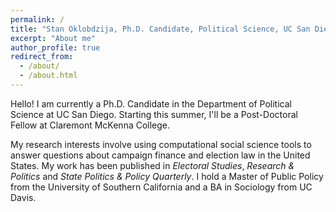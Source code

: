 ```yaml
---
permalink: /
title: "Stan Oklobdzija, Ph.D. Candidate, Political Science, UC San Diego"
excerpt: "About me"
author_profile: true
redirect_from: 
  - /about/
  - /about.html
---
```


Hello! I am currently a Ph.D. Candidate in the Department of Political Science at UC San Diego. Starting this summer, I'll be a Post-Doctoral Fellow at Claremont McKenna College. 

My research interests involve using computational social science tools to answer questions about campaign finance and election law in the United States. My work has been published in *Electoral Studies*, *Research & Politics* and *State Politics & Policy Quarterly*. I hold a Master of Public Policy from the University of Southern California and a BA in Sociology from UC Davis. 
